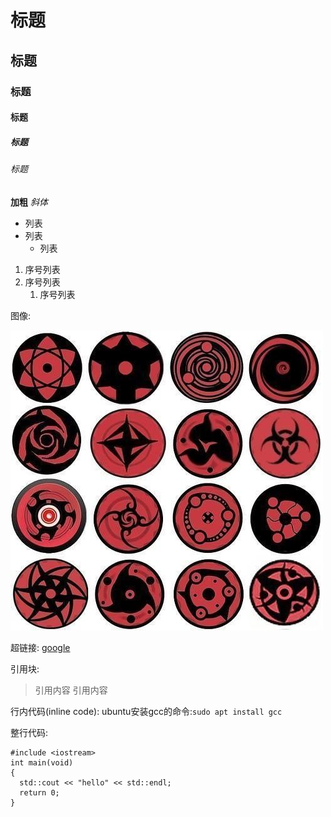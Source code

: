 # 标题
## 标题
### 标题
#### 标题
##### 标题
###### 标题

**加粗**
*斜体*

* 列表
* 列表
	* 列表

1. 序号列表
2. 序号列表
	1. 序号列表

图像:

![眼](https://github.com/zwl0401/only/raw/master/images/eyes.jpg)

超链接:
[google](https://www.google.com)

引用块:
> 引用内容
> 引用内容

行内代码(inline code):
ubuntu安装gcc的命令:`sudo apt install gcc`

整行代码:
```
#include <iostream>
int main(void)
{
  std::cout << "hello" << std::endl;
  return 0;
}
```
